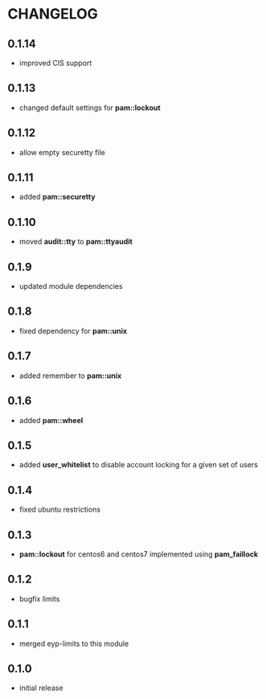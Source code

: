 # CHANGELOG

## 0.1.14

* improved CIS support

## 0.1.13

* changed default settings for **pam::lockout**

## 0.1.12

* allow empty securetty file

## 0.1.11

* added **pam::securetty**

## 0.1.10

* moved **audit::tty** to **pam::ttyaudit**

## 0.1.9

* updated module dependencies

## 0.1.8

* fixed dependency for **pam::unix**

## 0.1.7

* added remember to **pam::unix**

## 0.1.6

* added **pam::wheel**

## 0.1.5

* added **user_whitelist** to disable account locking for a given set of users

## 0.1.4

*  fixed ubuntu restrictions

## 0.1.3

* **pam::lockout** for centos6 and centos7 implemented using **pam_faillock**

## 0.1.2

* bugfix limits

## 0.1.1

* merged eyp-limits to this module

## 0.1.0

* initial release
